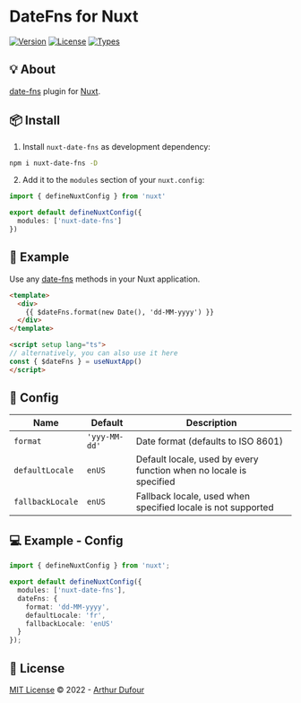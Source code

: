  <h1>DateFns for Nuxt</h1>
 
<p>
  <a href="https://www.npmjs.com/package/nuxt-date-fns"><img src="https://badgen.net/npm/v/nuxt-date-fns" alt="Version"></a>
  <a href="https://www.npmjs.com/package/nuxt-date-fns"><img src="https://badgen.net/npm/license/nuxt-date-fns" alt="License"></a>
  <a href="https://www.npmjs.com/package/nuxt-date-fns"><img src="https://badgen.net/npm/types/nuxt-date-fns" alt="Types"></a>
</p>
   
## 💡 About

[date-fns](https://date-fns.org/) plugin for [Nuxt](https://nuxtjs.org).

## 📦 Install

1. Install `nuxt-date-fns` as development dependency:

```bash
npm i nuxt-date-fns -D
```

2. Add it to the `modules` section of your `nuxt.config`:

```ts
import { defineNuxtConfig } from 'nuxt'

export default defineNuxtConfig({
  modules: ['nuxt-date-fns']
})
```

## 🚀 Example

Use any [date-fns](https://date-fns.org/) methods in your Nuxt application.

```html
<template>
  <div>
    {{ $dateFns.format(new Date(), 'dd-MM-yyyy') }}
  </div>
</template>

<script setup lang="ts">
// alternatively, you can also use it here
const { $dateFns } = useNuxtApp()
</script>
```

## 🔨 Config

| Name             | Default       | Description                                                                      |
| ---------------- | ------------- | -------------------------------------------------------------------------------- |
| `format`         | `'yyy-MM-dd'` | Date format (defaults to ISO 8601)                                               |
| `defaultLocale`  | `enUS`        | Default locale, used by every function when no locale is specified               |
| `fallbackLocale` | `enUS`        | Fallback locale, used when specified locale is not supported                     |

## 💻 Example - Config

```ts
import { defineNuxtConfig } from 'nuxt';

export default defineNuxtConfig({
  modules: ['nuxt-date-fns'],
  dateFns: {
    format: 'dd-MM-yyyy',
    defaultLocale: 'fr',
    fallbackLocale: 'enUS'
  }
});
```

## 📄 License

[MIT License](https://github.com/woosy/nuxt-date-fns/blob/master/LICENSE) © 2022 - [Arthur Dufour](https://github.com/woosy)